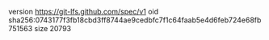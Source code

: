 version https://git-lfs.github.com/spec/v1
oid sha256:0743177f3fb18cbd3ff8744ae9cedbfc7f1c64faab5e4d6feb724e68fb751563
size 20793

